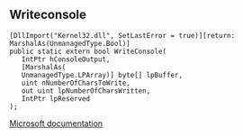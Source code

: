 ## Writeconsole

```
[DllImport("Kernel32.dll", SetLastError = true)][return: MarshalAs(UnmanagedType.Bool)]
public static extern bool WriteConsole(
   IntPtr hConsoleOutput,
   [MarshalAs(
   UnmanagedType.LPArray)] byte[] lpBuffer,
   uint nNumberOfCharsToWrite,
   out uint lpNumberOfCharsWritten,
   IntPtr lpReserved
);
```

[Microsoft documentation](https://docs.microsoft.com/en-us/windows/console/writeconsole)
